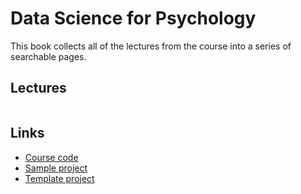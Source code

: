 # Data Science for Psychology

This book collects all of the lectures from the course into a series of searchable pages.

## Lectures

```{tableofcontents}
```

## Links
* [Course code](https://github.com/mortonne/datascipsych)
* [Sample project](https://github.com/mortonne/datascipsych-project)
* [Template project](https://github.com/mortonne/datascipsych-template)
